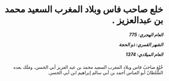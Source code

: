 <h1 dir="rtl">خلع صاحب فاس وبلاد المغرب السعيد محمد بن عبدالعزيز .</h1>

<h5 dir="rtl">العام الهجري:  775

الشهر القمري: ذو الحجة

العام الميلادي: 1374</h5>

<p dir="rtl">خُلِعَ صاحبُ فاس وبلاد المغرب السعيد محمد بن عبد العزيز أبي الحسن، ومَلَك بعده السُّلطانُ أبو العباس أحمد بن أبي سالم إبراهيم ابن أبي الحسن.</p></br>
